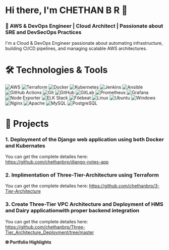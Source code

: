 # Hi there, I'm CHETHAN B R 👋 
### 🚀 AWS & DevOps Engineer | Cloud Architect | Passionate about SRE and DevSecOps Practices
I'm a Cloud & DevOps Engineer passionate about automating infrastructure, building CI/CD pipelines, and managing scalable AWS architectures.

<!--
# 🛠️ Technologies & Tools
<img width="100" height="50" alt="image" src="https://github.com/user-attachments/assets/af9e4309-8944-4f08-954a-334b9f1b28e9" />
<img width="100" height="70" alt="image" src="https://github.com/user-attachments/assets/c43c2817-4a47-45c6-91a6-2831b8a2e9fc" />
<img width="100" height="50" alt="image" src="https://github.com/user-attachments/assets/a97ce3f5-18b9-4479-907c-a916194567c5" />
<img width="100" height="70" alt="image" src="https://github.com/user-attachments/assets/28e7e987-9307-48d0-ab09-e0e96ab698a2" />
<img width="100" height="70" alt="image" src="https://github.com/user-attachments/assets/e4831ac9-bca5-4a9f-a3aa-451c02bc447e" />
<img width="100" height="70" alt="image" src="https://github.com/user-attachments/assets/d10f9e95-5224-4611-9609-cb19e6de89e3" />
<img width="100" height="70" alt="image" src="https://github.com/user-attachments/assets/4e13a0e3-5e9b-4a54-bdfd-fcd01d5e1037" />
<img width="100" height="50" alt="image" src="https://github.com/user-attachments/assets/e0e075e9-0dad-4801-8f9f-5d933fdba2ab" />
<img width="100" height="70" alt="image" src="https://github.com/user-attachments/assets/ee700378-1247-4a9c-b768-a1c5ba75bcb2" />
<img width="100" height="70" alt="image" src="https://github.com/user-attachments/assets/37b07bad-d031-4aa3-aa50-cb2c23605b29" />
<img width="100" height="70" alt="image" src="https://github.com/user-attachments/assets/96248c2e-3758-4662-8ba7-d62d10f7f54e" />
<img width="100" height="70" alt="image" src="https://github.com/user-attachments/assets/b34da061-a878-4c83-ad97-cf16d67f7d8f" />
<img width="100" height="70" alt="image" src="https://github.com/user-attachments/assets/71e6b9da-6fa8-4dc6-bc8a-77a40c56e906" />
<img width="100" height="70" alt="image" src="https://github.com/user-attachments/assets/0d67311a-120d-4c9c-9dad-82f03def383a" />
<img width="100" height="70" alt="image" src="https://github.com/user-attachments/assets/8b63216c-b81c-4d7f-86fd-ed71d433ee5b" />
<img width="100" height="70" alt="image" src="https://github.com/user-attachments/assets/99fdeb95-6526-4da5-95ce-7f2b2233f9d9" />
-->

# 🛠️ Technologies & Tools
![AWS](https://img.shields.io/badge/AWS-232F3E?style=for-the-badge&logo=amazon-aws&logoColor=white)
![Terraform](https://img.shields.io/badge/Terraform-7B42BC?style=for-the-badge&logo=terraform&logoColor=white)
![Docker](https://img.shields.io/badge/Docker-2496ED?style=for-the-badge&logo=docker&logoColor=white)
![Kubernetes](https://img.shields.io/badge/Kubernetes-326CE5?style=for-the-badge&logo=kubernetes&logoColor=white)
![Jenkins](https://img.shields.io/badge/Jenkins-D24939?style=for-the-badge&logo=jenkins&logoColor=white)
![Ansible](https://img.shields.io/badge/Ansible-EE0000?style=for-the-badge&logo=ansible&logoColor=white)
![GitHub Actions](https://img.shields.io/badge/GitHub%20Actions-2088FF?style=for-the-badge&logo=github-actions&logoColor=white)
![Git](https://img.shields.io/badge/Git-F05032?style=for-the-badge&logo=git&logoColor=white)
![GitHub](https://img.shields.io/badge/GitHub-181717?style=for-the-badge&logo=github&logoColor=white)
![GitLab](https://img.shields.io/badge/GitLab-FC6D26?style=for-the-badge&logo=gitlab&logoColor=white)
![Prometheus](https://img.shields.io/badge/Prometheus-E6522C?style=for-the-badge&logo=prometheus&logoColor=white)
![Grafana](https://img.shields.io/badge/Grafana-F46800?style=for-the-badge&logo=grafana&logoColor=white)
![Node Exporter](https://img.shields.io/badge/Node%20Exporter-000000?style=for-the-badge&logo=prometheus&logoColor=white)
![ELK Stack](https://img.shields.io/badge/ELK%20Stack-005571?style=for-the-badge&logo=elastic-stack&logoColor=white)
![Filebeat](https://img.shields.io/badge/Filebeat-005571?style=for-the-badge&logo=elastic&logoColor=white)
![Linux](https://img.shields.io/badge/Linux-FCC624?style=for-the-badge&logo=linux&logoColor=black)
![Ubuntu](https://img.shields.io/badge/Ubuntu-E95420?style=for-the-badge&logo=ubuntu&logoColor=white)
![Windows](https://img.shields.io/badge/Windows-0078D6?style=for-the-badge&logo=windows&logoColor=white)
![Nginx](https://img.shields.io/badge/Nginx-009639?style=for-the-badge&logo=nginx&logoColor=white)
![Apache](https://img.shields.io/badge/Apache-D22128?style=for-the-badge&logo=apache&logoColor=white)
![MySQL](https://img.shields.io/badge/MySQL-4479A1?style=for-the-badge&logo=mysql&logoColor=white)
![PostgreSQL](https://img.shields.io/badge/PostgreSQL-4169E1?style=for-the-badge&logo=postgresql&logoColor=white)

# 📝 Projects
### 1. Deployment of the Django web application using both Docker and Kubernates

   You can get the complete detailes here: https://github.com/chethanbrp/django-notes-app  

### 2. Implimentation of Three-Tier-Architecture using Terraform
   You can get the complete detailes here: https://github.com/chethanbrp/3-Tier-Architecture

### 3. Create Three-Tier VPC Architecture and Deployment of HMS and Dairy applicationwith proper backend integration
   You can get the complete detailes here: https://github.com/chethanbrp/Three-Tier_Architecture_Deployment/tree/master

**🌐 Portfolio Highlights**






<!--
**chethanbrp/chethanbrp** is a ✨ _special_ ✨ repository because its `README.md` (this file) appears on your GitHub profile.

Here are some ideas to get you started:

- 🔭 I’m currently working on ...
- 🌱 I’m currently learning ...
- 👯 I’m looking to collaborate on ...
- 🤔 I’m looking for help with ...
- 💬 Ask me about ...
- 📫 How to reach me: ...
- 😄 Pronouns: ...
- ⚡ Fun fact: ...
-->
